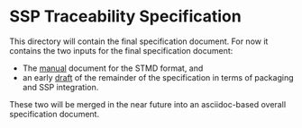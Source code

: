SSP Traceability Specification
==============================

This directory will contain the final specification document.
For now it contains the two inputs for the final specification document:

 * The [manual](SSPTraceabilityManual.docx) document for the STMD format,
   and
 * an early [draft](SSPTraceabilityPackaging.md) of the remainder of the
   specification in terms of packaging and SSP integration.

These two will be merged in the near future into an asciidoc-based
overall specification document.
